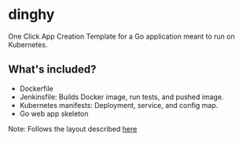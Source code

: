 # dinghy
One Click App Creation Template for a Go application meant to run on Kubernetes.

## What's included?
- Dockerfile
- Jenkinsfile: Builds Docker image, run tests, and pushed image.
- Kubernetes manifests: Deployment, service, and config map.
- Go web app skeleton

Note: Follows the layout described [here](https://github.com/golang-standards/project-layout)